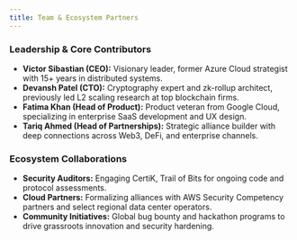 ```yaml
---
title: Team & Ecosystem Partners
---
```


### Leadership & Core Contributors

- **Victor Sibastian (CEO):** Visionary leader, former Azure Cloud strategist with 15+ years in distributed systems.
- **Devansh Patel (CTO):** Cryptography expert and zk-rollup architect, previously led L2 scaling research at top blockchain firms.
- **Fatima Khan (Head of Product):** Product veteran from Google Cloud, specializing in enterprise SaaS development and UX design.
- **Tariq Ahmed (Head of Partnerships):** Strategic alliance builder with deep connections across Web3, DeFi, and enterprise channels.

### Ecosystem Collaborations

- **Security Auditors:** Engaging CertiK, Trail of Bits for ongoing code and protocol assessments.
- **Cloud Partners:** Formalizing alliances with AWS Security Competency partners and select regional data center operators.
- **Community Initiatives:** Global bug bounty and hackathon programs to drive grassroots innovation and security hardening.
